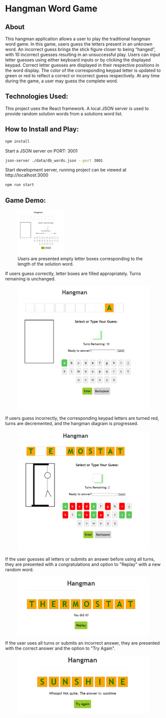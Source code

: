 # Hangman Word Game

## About

This hangman application allows a user to play the traditional hangman word game. In this game, users guess the letters present in an unknown word. An incorrect guess brings the stick figure closer to being “hanged”, with 10 incorrect guesses resulting in an unsuccessful play. Users can input letter guesses using either keyboard inputs or by clicking the displayed keypad. Correct letter guesses are displayed in their respective positions in the word display. The color of the corresponding keypad letter is updated to green or red to reflect a correct or incorrect guess respectively. At any time during the game, a user may guess the complete word.

## Technologies Used:

This project uses the React framework. A local JSON server is used to provide random solution words from a solutions word list.

## How to Install and Play:

```bash
npm install
```

Start a JSON server on PORT: 3001
```bash
json-server ./data/db_words.json --port 3001 
```
Start development server, running project can be viewed at http://localhost:3000
```bash
npm run start
```

## Game Demo:

<figure>
    <img src="/demo_screenshots/demo1.png" width="150"/>
    <figcaption>Users are presented empty letter boxes corresponding to the length of the solution word.</figcaption>
</figure>
If users guess correctly, letter boxes are filled appropriately. Turns remaining is unchanged.
<figure>
    <img src="/demo_screenshots/demo2.png"/>
</figure>
If users guess incorrectly, the corresponding keypad letters are turned red, turns are decremented, and the hangman diagram is progressed.
<figure>
<img src="/demo_screenshots/demo5.png"/>
    </figure>
If the user guesses all letters or submits an answer before using all turns, they are presented with a congratulations and option to "Replay" with a new random word.
<figure>
    <img src="/demo_screenshots/demo8.png"/>
</figure>

If the user uses all turns or submits an incorrect answer, they are presented with the correct answer and the option to "Try Again".
<figure>
    <img src="/demo_screenshots/demo9.png"/>
</figure>
